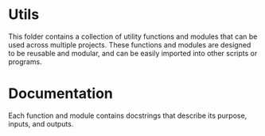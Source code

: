 # Utils
This folder contains a collection of utility functions and modules that can be used across multiple projects.
These functions and modules are designed to be reusable and modular, and can be easily imported into other scripts or programs.

# Documentation
Each function and module contains docstrings that describe its purpose, inputs, and outputs.